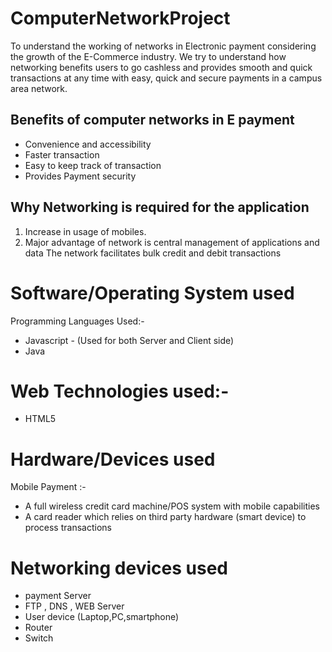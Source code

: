# ComputerNetworkProject

To understand the working of networks in Electronic payment considering the growth of the E-Commerce industry. We try to understand how networking benefits users to go cashless and provides smooth and quick transactions at any time with easy, quick and secure payments in a campus area network.

## Benefits of computer networks in E payment
- Convenience and accessibility
- Faster transaction
- Easy to keep track of transaction
- Provides Payment security
## Why Networking is required for the application
1) Increase in usage of mobiles.
2) Major advantage of network is central management of applications and data
The network facilitates bulk credit and debit transactions
# Software/Operating System used
 Programming Languages Used:-
- Javascript - (Used for both Server and Client side)
- Java
# Web Technologies used:-
- HTML5
# Hardware/Devices used
 Mobile Payment :-
- A full wireless credit card machine/POS system with mobile capabilities
- A card reader which relies on third party hardware (smart device) to 
process transactions
# Networking devices used
- payment Server
- FTP , DNS , WEB Server
- User device (Laptop,PC,smartphone)
- Router
- Switch
